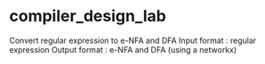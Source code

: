# compiler_design_lab
Convert regular expression to e-NFA and DFA
Input format :   regular expression
Output format : e-NFA and DFA (using a networkx)
